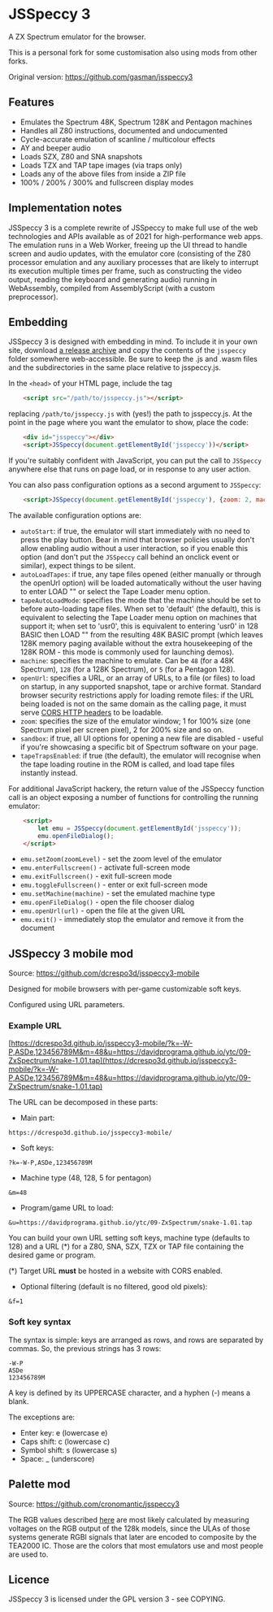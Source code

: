 # JSSpeccy 3

A ZX Spectrum emulator for the browser.

This is a personal fork for some customisation also using mods from other forks.

Original version: https://github.com/gasman/jsspeccy3

## Features

* Emulates the Spectrum 48K, Spectrum 128K and Pentagon machines
* Handles all Z80 instructions, documented and undocumented
* Cycle-accurate emulation of scanline / multicolour effects
* AY and beeper audio
* Loads SZX, Z80 and SNA snapshots
* Loads TZX and TAP tape images (via traps only)
* Loads any of the above files from inside a ZIP file
* 100% / 200% / 300% and fullscreen display modes

## Implementation notes

JSSpeccy 3 is a complete rewrite of JSSpeccy to make full use of the web technologies 
and APIs available as of 2021 for high-performance web apps. The emulation runs in a 
Web Worker, freeing up the UI thread to handle screen and audio updates, with the 
emulator core (consisting of the Z80 processor emulation and any auxiliary processes 
that are likely to interrupt its execution multiple times per frame, such as constructing 
the video output, reading the keyboard and generating audio) running in WebAssembly, 
compiled from AssemblyScript (with a custom preprocessor).

## Embedding

JSSpeccy 3 is designed with embedding in mind. To include it in your own site, download
[a release archive](https://github.com/gasman/jsspeccy3/releases) and copy the contents 
of the `jsspeccy` folder somewhere web-accessible. Be sure to keep the .js and .wasm 
files and the subdirectories in the same place relative to jsspeccy.js.

In the `<head>` of your HTML page, include the tag

```html
    <script src="/path/to/jsspeccy.js"></script>
```

replacing `/path/to/jsspeccy.js` with (yes!) the path to jsspeccy.js. At the point
in the page where you want the emulator to show, place the code:

```html
    <div id="jsspeccy"></div>
    <script>JSSpeccy(document.getElementById('jsspeccy'))</script>
```

If you're suitably confident with JavaScript, you can put the call to `JSSpeccy` 
anywhere else that runs on page load, or in response to any user action.

You can also pass configuration options as a second argument to `JSSpeccy`:

```html
    <script>JSSpeccy(document.getElementById('jsspeccy'), {zoom: 2, machine: 48})</script>
```

The available configuration options are:

* `autoStart`: if true, the emulator will start immediately with no need to press 
   the play button. Bear in mind that browser policies usually don't allow enabling 
   audio without a user interaction, so if you enable this option (and don't put 
   the `JSSpeccy` call behind an onclick event or similar), expect things to be silent.
* `autoLoadTapes`: if true, any tape files opened (either manually or through the 
   openUrl option) will be loaded automatically without the user having to enter 
   LOAD "" or select the Tape Loader menu option.
* `tapeAutoLoadMode`: specifies the mode that the machine should be set to before 
   auto-loading tape files. When set to 'default' (the default), this is equivalent 
   to selecting the Tape Loader menu option on machines that support it; when set 
   to 'usr0', this is equivalent to entering 'usr0' in 128 BASIC then LOAD "" from 
   the resulting 48K BASIC prompt (which leaves 128K memory paging available without 
   the extra housekeeping of the 128K ROM - this mode is commonly used for launching demos).
* `machine`: specifies the machine to emulate. Can be `48` (for a 48K Spectrum), 
   `128` (for a 128K Spectrum), or `5` (for a Pentagon 128).
* `openUrl`: specifies a URL, or an array of URLs, to a file (or files) to load on 
   startup, in any supported snapshot, tape or archive format. Standard browser 
   security restrictions apply for loading remote files: if the URL being loaded is 
   not on the same domain as the calling page, it must serve 
   [CORS HTTP headers](https://developer.mozilla.org/en-US/docs/Web/HTTP/CORS) to be loadable.
* `zoom`: specifies the size of the emulator window; 1 for 100% size (one Spectrum 
   pixel per screen pixel), 2 for 200% size and so on.
* `sandbox`: if true, all UI options for opening a new file are disabled - useful if 
   you're showcasing a specific bit of Spectrum software on your page.
* `tapeTrapsEnabled`: if true (the default), the emulator will recognise when the tape 
   loading routine in the ROM is called, and load tape files instantly instead.

For additional JavaScript hackery, the return value of the JSSpeccy function call 
is an object exposing a number of functions for controlling the running emulator:

```html
    <script>
        let emu = JSSpeccy(document.getElementById('jsspeccy'));
        emu.openFileDialog();
    </script>
```

* `emu.setZoom(zoomLevel)` - set the zoom level of the emulator
* `emu.enterFullscreen()` - activate full-screen mode
* `emu.exitFullscreen()` - exit full-screen mode
* `emu.toggleFullscreen()` - enter or exit full-screen mode
* `emu.setMachine(machine)` - set the emulated machine type
* `emu.openFileDialog()` - open the file chooser dialog
* `emu.openUrl(url)` - open the file at the given URL
* `emu.exit()` - immediately stop the emulator and remove it from the document

## JSSpeccy 3 mobile mod

Source: https://github.com/dcrespo3d/jsspeccy3-mobile

Designed for mobile browsers with per-game customizable soft keys.

Configured using URL parameters.

### Example URL

[https://dcrespo3d.github.io/jsspeccy3-mobile/?k=-W-P,ASDe,123456789M&m=48&u=https://davidprograma.github.io/ytc/09-ZxSpectrum/snake-1.01.tap](https://dcrespo3d.github.io/jsspeccy3-mobile/?k=-W-P,ASDe,123456789M&m=48&u=https://davidprograma.github.io/ytc/09-ZxSpectrum/snake-1.01.tap)

The URL can be decomposed in these parts:
- Main part:
```
https://dcrespo3d.github.io/jsspeccy3-mobile/
```
- Soft keys:
```
?k=-W-P,ASDe,123456789M
```
- Machine type (48, 128, 5 for pentagon)
```
&m=48
```
- Program/game URL to load:
```
&u=https://davidprograma.github.io/ytc/09-ZxSpectrum/snake-1.01.tap
```

You can build your own URL setting soft keys, machine type (defaults to 128) and a 
URL (*) for a Z80, SNA, SZX, TZX or TAP file containing the desired game or program.

(*) Target URL **must** be hosted in a website with CORS enabled.

- Optional filtering (default is no filtered, good old pixels):
```
&f=1
```

### Soft key syntax

The syntax is simple: keys are arranged as rows, and rows are separated by commas. 
So, the previous strings has 3 rows:

```
-W-P
ASDe
123456789M
```

A key is defined by its UPPERCASE character, and a hyphen (-) means a blank.

The exceptions are:
- Enter key: e (lowercase e)
- Caps shift: c (lowercase c)
- Symbol shift: s (lowercase s)
- Space: _ (underscore)

## Palette mod

Source: https://github.com/cronomantic/jsspeccy3

The RGB values described [here](https://en.wikipedia.org/wiki/ZX_Spectrum_graphic_modes#Colour_palette)
are most likely calculated by measuring voltages on the RGB output of the 128k models, since the ULAs of 
those systems generate RGBI signals that later are encoded to composite by the TEA2000 IC.
Those are the colors that most emulators use and most people are used to.

## Licence

JSSpeccy 3 is licensed under the GPL version 3 - see COPYING.
